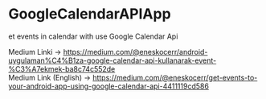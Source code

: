 # GoogleCalendarAPIApp

et events in calendar with use Google Calendar Api

Medium Linki -> https://medium.com/@eneskocerr/android-uygulaman%C4%B1za-google-calendar-api-kullanarak-event-%C3%A7ekmek-ba8c74c552de <br/>
Medium Link (English) -> https://medium.com/@eneskocerr/get-events-to-your-android-app-using-google-calendar-api-4411119cd586
